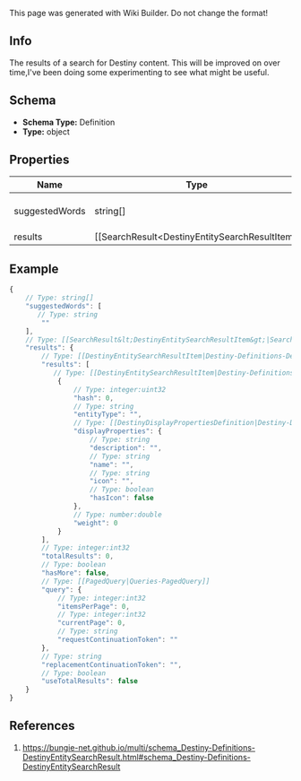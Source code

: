 <span class="wiki-builder">This page was generated with Wiki Builder. Do not change the format!</span>

## Info
The results of a search for Destiny content.  This will be improved on over time,I've been doing some experimenting to see what might be useful.

## Schema
* **Schema Type:** Definition
* **Type:** object

## Properties
Name | Type | Description
---- | ---- | -----------
suggestedWords | string[] | A list of suggested words that might make for better search results,based on the text searched for.
results | [[SearchResult&lt;DestinyEntitySearchResultItem&gt;|SearchResultOfDestinyEntitySearchResultItem]] | The items found that are matches/near matches for the searched-for term,sorted by something vaguely resembling &quot;relevance&quot;.  Hopefully this willget better in the future.

## Example
```javascript
{
    // Type: string[]
    "suggestedWords": [
       // Type: string
        ""
    ],
    // Type: [[SearchResult&lt;DestinyEntitySearchResultItem&gt;|SearchResultOfDestinyEntitySearchResultItem]]
    "results": {
        // Type: [[DestinyEntitySearchResultItem|Destiny-Definitions-DestinyEntitySearchResultItem]]:Definition[]
        "results": [
           // Type: [[DestinyEntitySearchResultItem|Destiny-Definitions-DestinyEntitySearchResultItem]]:Definition
            {
                // Type: integer:uint32
                "hash": 0,
                // Type: string
                "entityType": "",
                // Type: [[DestinyDisplayPropertiesDefinition|Destiny-Definitions-Common-DestinyDisplayPropertiesDefinition]]:Definition
                "displayProperties": {
                    // Type: string
                    "description": "",
                    // Type: string
                    "name": "",
                    // Type: string
                    "icon": "",
                    // Type: boolean
                    "hasIcon": false
                },
                // Type: number:double
                "weight": 0
            }
        ],
        // Type: integer:int32
        "totalResults": 0,
        // Type: boolean
        "hasMore": false,
        // Type: [[PagedQuery|Queries-PagedQuery]]
        "query": {
            // Type: integer:int32
            "itemsPerPage": 0,
            // Type: integer:int32
            "currentPage": 0,
            // Type: string
            "requestContinuationToken": ""
        },
        // Type: string
        "replacementContinuationToken": "",
        // Type: boolean
        "useTotalResults": false
    }
}

```

## References
1. https://bungie-net.github.io/multi/schema_Destiny-Definitions-DestinyEntitySearchResult.html#schema_Destiny-Definitions-DestinyEntitySearchResult
